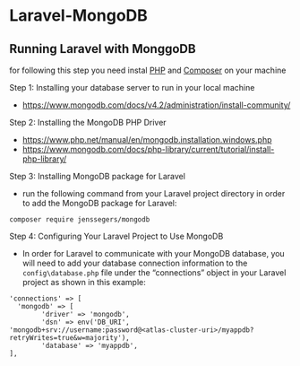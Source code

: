 # Laravel-MongoDB
## Running Laravel with MonggoDB
for following this step you need instal [PHP](https://www.php.net/manual/en/install.php) and [Composer](https://getcomposer.org/download/) on your machine

Step 1: Installing your database server to run in your local machine
- https://www.mongodb.com/docs/v4.2/administration/install-community/

Step 2: Installing the MongoDB PHP Driver
- https://www.php.net/manual/en/mongodb.installation.windows.php
- https://www.mongodb.com/docs/php-library/current/tutorial/install-php-library/

Step 3: Installing MongoDB package for Laravel
- run the following command from your Laravel project directory in order to add the MongoDB package for Laravel:

```
composer require jenssegers/mongodb
```

Step 4: Configuring Your Laravel Project to Use MongoDB
- In order for Laravel to communicate with your MongoDB database, you will need to add your database connection information to the `config\database.php` file under the “connections” object in your Laravel project as shown in this example:
```
'connections' => [
  'mongodb' => [
        'driver' => 'mongodb',
        'dsn' => env('DB_URI', 'mongodb+srv://username:password@<atlas-cluster-uri>/myappdb?retryWrites=true&w=majority'),
        'database' => 'myappdb',
],
```
